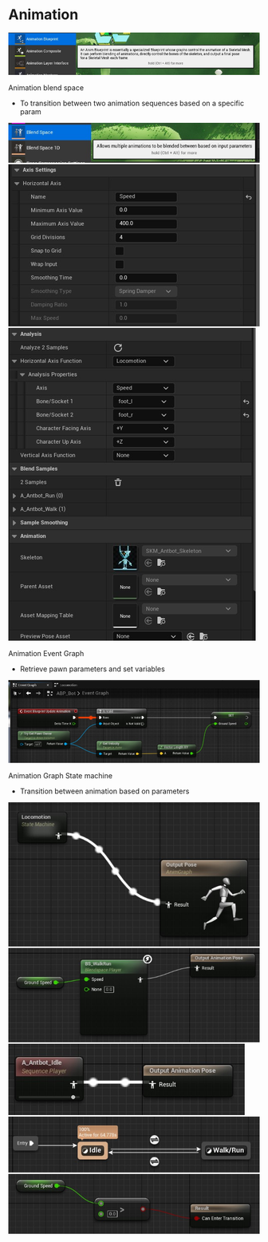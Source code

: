 # Animation


![AnimationBlueprint](./Images/AnimationBlueprint.jpg)


Animation blend space
- To transition between two animation sequences based on a specific param

![AnimationBlendSpace](./Images/AnimationBlendSpace.jpg)
![AnimationBlendSpaceHorizontalAxis](./Images/AnimationBlendSpaceHorizontalAxis.jpg)
![AnimationBlendSpaceHorizontalAxisFunction](./Images/AnimationBlendSpaceHorizontalAxisFunction.jpg)

Animation Event Graph
- Retrieve pawn parameters and set variables

![AnimationEventGraph](./Images/AnimationEventGraph.jpg)

Animation Graph State machine
- Transition between animation based on parameters

![AnimationGraphStateMachine](./Images/AnimationGraphStateMachine.jpg)
![AnimationGraphStateMachineStateBlendWalkRun](./Images/AnimationGraphStateMachineStateBlendWalkRun.jpg)
![AnimationGraphStateMachineStateIdle](./Images/AnimationGraphStateMachineStateIdle.jpg)
![AnimationGraphStateMachineStates](./Images/AnimationGraphStateMachineStates.jpg)
![AnimationGraphStateMachineTransition](./Images/AnimationGraphStateMachineTransition.jpg)